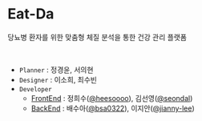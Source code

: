 # Eat-Da

당뇨병 환자를 위한 맞춤형 체질 분석을 통한 건강 관리 플랫폼

<br>

- `Planner` : 정경윤, 서의현
- `Designer` : 이소희, 최수빈
- `Developer`
  - [FrontEnd](https://github.com/orgs/eatda/teams/eatda-fe) : 정희수([@heesoooo](https://github.com/heeeesoo)), 김선영([@seondal](https://github.com/seondal))
  - [BackEnd](https://github.com/orgs/eatda/teams/eatda-be) : 배수아([@bsa0322](https://github.com/bsa0322)), 이지안([@jianny-lee](https://github.com/jianny-lee)) 

